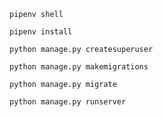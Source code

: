 `pipenv shell`

`pipenv install`

`python manage.py createsuperuser`

`python manage.py makemigrations`

`python manage.py migrate`

`python manage.py runserver`

